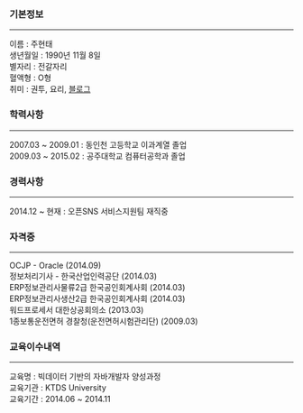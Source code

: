 
### 기본정보
----
이름 : 주현태  
생년월일 : 1990년 11월 8일  
별자리 : 전갈자리  
혈액형 : O형  
취미 : 권투, 요리, [블로그](http://blog.naver.com/jabel123)  

### 학력사항
----
2007.03 ~ 2009.01 : 동인천 고등학교 이과계열 졸업  
2009.03 ~ 2015.02 : 공주대학교 컴퓨터공학과 졸업  

### 경력사항
----
2014.12 ~ 현재 : 오픈SNS 서비스지원팀 재직중  

### 자격증
----
OCJP - Oracle (2014.09)  
정보처리기사 - 한국산업인력공단 (2014.03)  
ERP정보관리사물류2급 한국공인회계사회 (2014.03)  
ERP정보관리사생산2급 한국공인회계사회 (2014.03)  
워드프로세서 대한상공회의소 (2013.03)  
1종보통운전면허 경찰청(운전면허시험관리단) (2009.03)  

### 교육이수내역
----
교육명 : 빅데이터 기반의 자바개발자 양성과정  
교육기관 : KTDS University  
교육기간 : 2014.06 ~ 2014.11  


